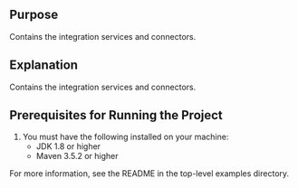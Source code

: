 Purpose
-------
Contains the integration services and connectors.


Explanation
-----------
Contains the integration services and connectors.


Prerequisites for Running the Project
-------------------------------------
1. You must have the following installed on your machine:
   - JDK 1.8 or higher
   - Maven 3.5.2 or higher

  For more information, see the README in the top-level examples
  directory.

